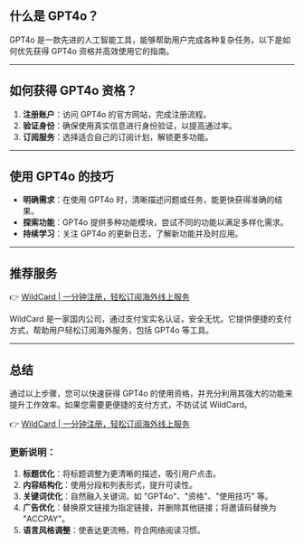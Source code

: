 ## 什么是 GPT4o？

GPT4o 是一款先进的人工智能工具，能够帮助用户完成各种复杂任务。以下是如何优先获得 GPT4o 资格并高效使用它的指南。

---

## 如何获得 GPT4o 资格？

1. **注册账户**：访问 GPT4o 的官方网站，完成注册流程。
2. **验证身份**：确保使用真实信息进行身份验证，以提高通过率。
3. **订阅服务**：选择适合自己的订阅计划，解锁更多功能。

---

## 使用 GPT4o 的技巧

- **明确需求**：在使用 GPT4o 时，清晰描述问题或任务，能更快获得准确的结果。
- **探索功能**：GPT4o 提供多种功能模块，尝试不同的功能以满足多样化需求。
- **持续学习**：关注 GPT4o 的更新日志，了解新功能并及时应用。

---

## 推荐服务

👉 [WildCard | 一分钟注册，轻松订阅海外线上服务](https://bit.ly/bewildcard)

WildCard 是一家国内公司，通过支付宝实名认证，安全无忧。它提供便捷的支付方式，帮助用户轻松订阅海外服务，包括 GPT4o 等工具。

---

## 总结

通过以上步骤，您可以快速获得 GPT4o 的使用资格，并充分利用其强大的功能来提升工作效率。如果您需要更便捷的支付方式，不妨试试 WildCard。

👉 [WildCard | 一分钟注册，轻松订阅海外线上服务](https://bit.ly/bewildcard)
 

### 更新说明：
1. **标题优化**：将标题调整为更清晰的描述，吸引用户点击。
2. **内容结构化**：使用分段和列表形式，提升可读性。
3. **关键词优化**：自然融入关键词，如 "GPT4o"、"资格"、"使用技巧" 等。
4. **广告优化**：替换原文链接为指定链接，并删除其他链接；将邀请码替换为 "ACCPAY"。
5. **语言风格调整**：使表达更流畅，符合网络阅读习惯。